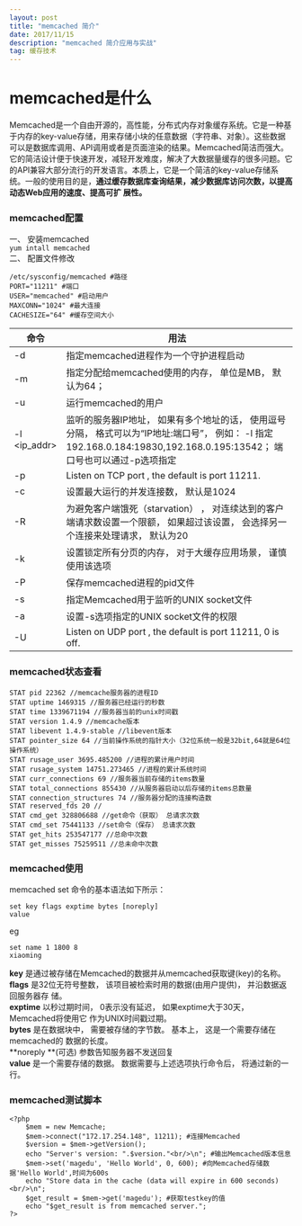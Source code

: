 ```yaml
---
layout: post
title: "memcached 简介"
date: 2017/11/15
description: "memcached 简介应用与实战"
tag: 缓存技术
---
```

# memcached是什么 #

Memcached是一个自由开源的，高性能，分布式内存对象缓存系统。它是一种基于内存的key-value存储，用来存储小块的任意数据（字符串、对象）。这些数据可以是数据库调用、API调用或者是页面渲染的结果。Memcached简洁而强大。它的简洁设计便于快速开发，减轻开发难度，解决了大数据量缓存的很多问题。它的API兼容大部分流行的开发语言。本质上，它是一个简洁的key-value存储系统。一般的使用目的是，**通过缓存数据库查询结果，减少数据库访问次数，以提高动态Web应用的速度、提高可扩
展性。**


### memcached配置 ###

一、 安装memcached  
`yum intall memcached`  
二、 配置文件修改  

	/etc/sysconfig/memcached #路径
	PORT="11211" #端口
	USER="memcached" #启动用户
	MAXCONN="1024" #最大连接
	CACHESIZE="64" #缓存空间大小

|命令|用法
|-|-|
|-d |指定memcached进程作为一个守护进程启动
|-m <num> |指定分配给memcached使用的内存， 单位是MB， 默认为64；
|-u <username> |运行memcached的用户
|-l <ip_addr> |监听的服务器IP地址， 如果有多个地址的话， 使用逗号分隔， 格式可以为“IP地址:端口号”， 例如： -l 指定192.168.0.184:19830,192.168.0.195:13542； 端口号也可以通过-p选项指定
|-p <num> |Listen on TCP port <num>, the default is port 11211.
|-c <num> |设置最大运行的并发连接数， 默认是1024
|-R <num> |为避免客户端饿死（starvation） ， 对连续达到的客户端请求数设置一个限额， 如果超过该设置， 会选择另一个连接来处理请求， 默认为20
|-k |设置锁定所有分页的内存， 对于大缓存应用场景， 谨慎使用该选项
|-P |保存memcached进程的pid文件
|-s <file> |指定Memcached用于监听的UNIX socket文件
|-a <perms> |设置-s选项指定的UNIX socket文件的权限
|-U <num> |Listen on UDP port <num>, the default is port 11211, 0 is off.

### memcached状态查看 ###

	STAT pid 22362 //memcache服务器的进程ID
	STAT uptime 1469315 //服务器已经运行的秒数
	STAT time 1339671194 //服务器当前的unix时间戳
	STAT version 1.4.9 //memcache版本
	STAT libevent 1.4.9-stable //libevent版本
	STAT pointer_size 64 //当前操作系统的指针大小（32位系统一般是32bit,64就是64位操作系统）
	STAT rusage_user 3695.485200 //进程的累计用户时间
	STAT rusage_system 14751.273465 //进程的累计系统时间
	STAT curr_connections 69 //服务器当前存储的items数量
	STAT total_connections 855430 //从服务器启动以后存储的items总数量
	STAT connection_structures 74 //服务器分配的连接构造数
	STAT reserved_fds 20 //
	STAT cmd_get 328806688 //get命令（获取） 总请求次数
	STAT cmd_set 75441133 //set命令（保存） 总请求次数
	STAT get_hits 253547177 //总命中次数
	STAT get_misses 75259511 //总未命中次数

### memcached使用 ###

memcached set 命令的基本语法如下所示：

	set key flags exptime bytes [noreply] 
	value

eg

	set name 1 1800 8
	xiaoming

**key** 是通过被存储在Memcached的数据并从memcached获取键(key)的名称。  
**flags** 是32位无符号整数， 该项目被检索时用的数据(由用户提供)， 并沿数据返回服务器存
储。  
**exptime** 以秒过期时间， 0表示没有延迟， 如果exptime大于30天， Memcached将使用它
作为UNIX时间戳过期。  
**bytes** 是在数据块中， 需要被存储的字节数。 基本上， 这是一个需要存储在memcached的
数据的长度。  
**noreply **(可选) 参数告知服务器不发送回复  
**value** 是一个需要存储的数据。 数据需要与上述选项执行命令后， 将通过新的一行。

### memcached测试脚本 ###

	<?php
		$mem = new Memcache;
		$mem->connect("172.17.254.148", 11211); #连接Memcached
		$version = $mem->getVersion();
		echo "Server's version: ".$version."<br/>\n"; #输出Memcached版本信息
		$mem->set('magedu', 'Hello World', 0, 600); #向Memcached存储数据'Hello World',时间为600s
		echo "Store data in the cache (data will expire in 600 seconds)<br/>\n";
		$get_result = $mem->get('magedu'); #获取testkey的值
		echo "$get_result is from memcached server.";
	?>